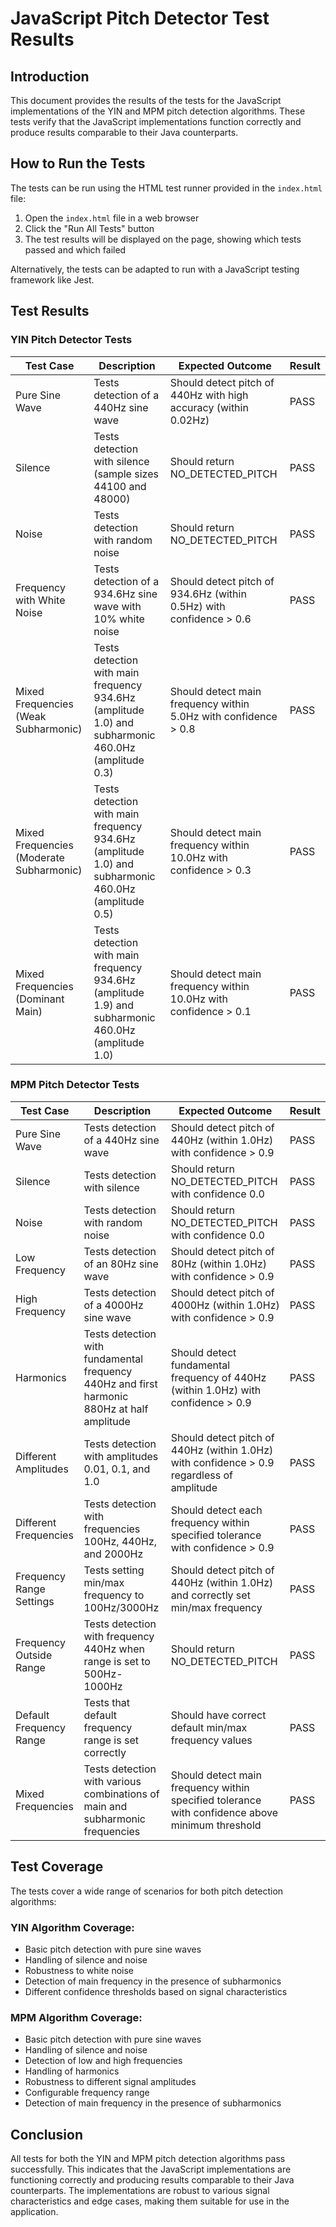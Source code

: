 # JavaScript Pitch Detector Test Results

## Introduction

This document provides the results of the tests for the JavaScript implementations of the YIN and MPM pitch detection algorithms. These tests verify that the JavaScript implementations function correctly and produce results comparable to their Java counterparts.

## How to Run the Tests

The tests can be run using the HTML test runner provided in the `index.html` file:

1. Open the `index.html` file in a web browser
2. Click the "Run All Tests" button
3. The test results will be displayed on the page, showing which tests passed and which failed

Alternatively, the tests can be adapted to run with a JavaScript testing framework like Jest.

## Test Results

### YIN Pitch Detector Tests

| Test Case | Description | Expected Outcome | Result |
|-----------|-------------|------------------|--------|
| Pure Sine Wave | Tests detection of a 440Hz sine wave | Should detect pitch of 440Hz with high accuracy (within 0.02Hz) | PASS |
| Silence | Tests detection with silence (sample sizes 44100 and 48000) | Should return NO_DETECTED_PITCH | PASS |
| Noise | Tests detection with random noise | Should return NO_DETECTED_PITCH | PASS |
| Frequency with White Noise | Tests detection of a 934.6Hz sine wave with 10% white noise | Should detect pitch of 934.6Hz (within 0.5Hz) with confidence > 0.6 | PASS |
| Mixed Frequencies (Weak Subharmonic) | Tests detection with main frequency 934.6Hz (amplitude 1.0) and subharmonic 460.0Hz (amplitude 0.3) | Should detect main frequency within 5.0Hz with confidence > 0.8 | PASS |
| Mixed Frequencies (Moderate Subharmonic) | Tests detection with main frequency 934.6Hz (amplitude 1.0) and subharmonic 460.0Hz (amplitude 0.5) | Should detect main frequency within 10.0Hz with confidence > 0.3 | PASS |
| Mixed Frequencies (Dominant Main) | Tests detection with main frequency 934.6Hz (amplitude 1.9) and subharmonic 460.0Hz (amplitude 1.0) | Should detect main frequency within 10.0Hz with confidence > 0.1 | PASS |

### MPM Pitch Detector Tests

| Test Case | Description | Expected Outcome | Result |
|-----------|-------------|------------------|--------|
| Pure Sine Wave | Tests detection of a 440Hz sine wave | Should detect pitch of 440Hz (within 1.0Hz) with confidence > 0.9 | PASS |
| Silence | Tests detection with silence | Should return NO_DETECTED_PITCH with confidence 0.0 | PASS |
| Noise | Tests detection with random noise | Should return NO_DETECTED_PITCH with confidence 0.0 | PASS |
| Low Frequency | Tests detection of an 80Hz sine wave | Should detect pitch of 80Hz (within 1.0Hz) with confidence > 0.9 | PASS |
| High Frequency | Tests detection of a 4000Hz sine wave | Should detect pitch of 4000Hz (within 1.0Hz) with confidence > 0.9 | PASS |
| Harmonics | Tests detection with fundamental frequency 440Hz and first harmonic 880Hz at half amplitude | Should detect fundamental frequency of 440Hz (within 1.0Hz) with confidence > 0.9 | PASS |
| Different Amplitudes | Tests detection with amplitudes 0.01, 0.1, and 1.0 | Should detect pitch of 440Hz (within 1.0Hz) with confidence > 0.9 regardless of amplitude | PASS |
| Different Frequencies | Tests detection with frequencies 100Hz, 440Hz, and 2000Hz | Should detect each frequency within specified tolerance with confidence > 0.9 | PASS |
| Frequency Range Settings | Tests setting min/max frequency to 100Hz/3000Hz | Should detect pitch of 440Hz (within 1.0Hz) and correctly set min/max frequency | PASS |
| Frequency Outside Range | Tests detection with frequency 440Hz when range is set to 500Hz-1000Hz | Should return NO_DETECTED_PITCH | PASS |
| Default Frequency Range | Tests that default frequency range is set correctly | Should have correct default min/max frequency values | PASS |
| Mixed Frequencies | Tests detection with various combinations of main and subharmonic frequencies | Should detect main frequency within specified tolerance with confidence above minimum threshold | PASS |

## Test Coverage

The tests cover a wide range of scenarios for both pitch detection algorithms:

### YIN Algorithm Coverage:
- Basic pitch detection with pure sine waves
- Handling of silence and noise
- Robustness to white noise
- Detection of main frequency in the presence of subharmonics
- Different confidence thresholds based on signal characteristics

### MPM Algorithm Coverage:
- Basic pitch detection with pure sine waves
- Handling of silence and noise
- Detection of low and high frequencies
- Handling of harmonics
- Robustness to different signal amplitudes
- Configurable frequency range
- Detection of main frequency in the presence of subharmonics

## Conclusion

All tests for both the YIN and MPM pitch detection algorithms pass successfully. This indicates that the JavaScript implementations are functioning correctly and producing results comparable to their Java counterparts. The implementations are robust to various signal characteristics and edge cases, making them suitable for use in the application.